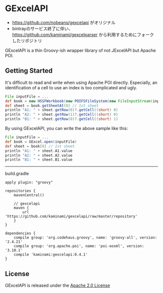 GExcelAPI
=========

- https://github.com/nobeans/gexcelapi がオリジナル
- bintrayのサービス終了に伴い、https://github.com/kaminami/gexcelparser から利用するためにフォークしたリポジトリ


GExcelAPI is a thin Groovy-ish wrapper library of not JExcelAPI but Apache POI.




Getting Started
---------------

It's difficult to read and write when using Apache POI directly.
Especially, an identification of a cell to use an index is too complicated and ugly.

```groovy
File inputFile = ...
def book = new HSSFWorkbook(new POIFSFileSystem(new FileInputStream(inputFile)))
def sheet = book.getSheetAt(0) // 1st sheet
println "A1: " + sheet.getRow(0)?.getCell((short) 0)
println "A2: " + sheet.getRow(1)?.getCell((short) 0)
println "B1: " + sheet.getRow(0)?.getCell((short) 1)
```

By using GExcelAPI, you can write the above sample like this:

```groovy
File inputFile = ...
def book = GExcel.open(inputFile)
def sheet = book[0] // 1st sheet
println "A1: " + sheet.A1.value
println "A2: " + sheet.A2.value
println "B1: " + sheet.B1.value
```

---------------------
build.gradle

```
apply plugin: "groovy"

repositories {
    mavenCentral()

    // gexcelapi
    maven {
        url 'https://github.com/kaminami/gexcelapi/raw/master/repository'
    }
}

dependencies {
    compile group: 'org.codehaus.groovy', name: 'groovy-all', version: '2.4.21'
    compile group: 'org.apache.poi', name: 'poi-ooxml', version: '3.10.1'
    compile 'kaminami:gexcelapi:0.4.1'
}
```

License
-------

GExcelAPI is released under the [Apache 2.0 License](http://www.apache.org/licenses/LICENSE-2.0)
